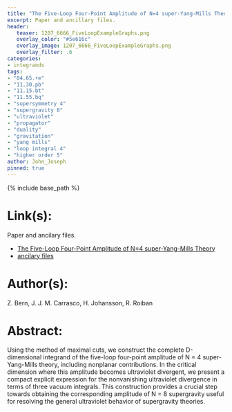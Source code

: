 ```yaml
---
title: "The Five-Loop Four-Point Amplitude of N=4 super-Yang-Mills Theory"
excerpt: Paper and ancillary files.
header:
   teaser: 1207_6666_FiveLoopExampleGraphs.png
   overlay_color: "#5e616c"
   overlay_image: 1207_6666_FiveLoopExampleGraphs.png
   overlay_filter: .6
categories:
- integrands
tags:
- "04.65.+e"
- "11.30.pb"
- "11.15.bt"
- "11.55.bq"
- "supersymmetry 4"
- "supergravity 8"
- "ultraviolet"
- "propagator"
- "duality"
- "gravitation"
- "yang mills"
- "loop integral 4"
- "higher order 5"
author: John_Joseph
pinned: true
---
```

{% include base_path %}

# Link(s):
Paper and ancilary files.
  * [The Five-Loop Four-Point Amplitude of N=4 super-Yang-Mills Theory](https://arxiv.org/abs/1207.6666)
  * [ancilary files](https://arxiv.org/src/1207.6666/anc)

# Author(s):
Z. Bern, J. J. M. Carrasco, H. Johansson, R. Roiban

# Abstract:
Using the method of maximal cuts, we construct the complete D-dimensional integrand of the five-loop four-point amplitude of N = 4 super-Yang-Mills theory, including nonplanar contributions. In the critical dimension where this amplitude becomes ultraviolet divergent, we present a compact explicit expression for the nonvanishing ultraviolet divergence in terms of three vacuum integrals. This construction provides a crucial step towards obtaining the corresponding amplitude of N = 8 supergravity useful for resolving the general ultraviolet behavior of supergravity theories.